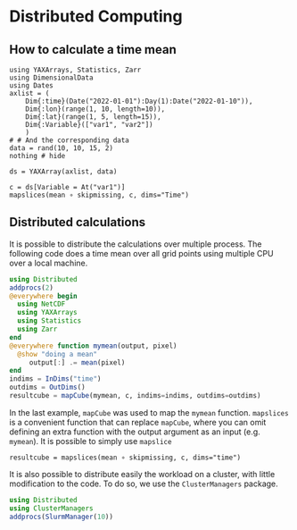 # Distributed Computing

## How to calculate a time mean

````@example distributed
using YAXArrays, Statistics, Zarr
using DimensionalData
using Dates
axlist = (
    Dim{:time}(Date("2022-01-01"):Day(1):Date("2022-01-10")),
    Dim{:lon}(range(1, 10, length=10)),
    Dim{:lat}(range(1, 5, length=15)),
    Dim{:Variable}(["var1", "var2"])
    )
# # And the corresponding data
data = rand(10, 10, 15, 2)
nothing # hide
````

````@ansi distributed
ds = YAXArray(axlist, data)
````

````@example distributed
c = ds[Variable = At("var1")]
mapslices(mean ∘ skipmissing, c, dims="Time")
````

## Distributed calculations

It is possible to distribute the calculations over multiple process. The following code 
does a time mean over all grid points using multiple CPU over a local machine.


````julia
using Distributed
addprocs(2)
@everywhere begin
  using NetCDF
  using YAXArrays
  using Statistics
  using Zarr
end
@everywhere function mymean(output, pixel)
  @show "doing a mean"
     output[:] .= mean(pixel)
end
indims = InDims("time")
outdims = OutDims()
resultcube = mapCube(mymean, c, indims=indims, outdims=outdims)
````


In the last example, `mapCube` was used to map the `mymean` function. `mapslices` is a convenient function that can replace `mapCube`, where you can omit defining an extra function with the output argument as an input (e.g. `mymean`). It is possible to simply use `mapslice`

````@ansi distributed
resultcube = mapslices(mean ∘ skipmissing, c, dims="time")
````

It is also possible to distribute easily the workload on a cluster, with little modification to the code. To do so, we use the `ClusterManagers` package.

````julia
using Distributed
using ClusterManagers
addprocs(SlurmManager(10))
````

